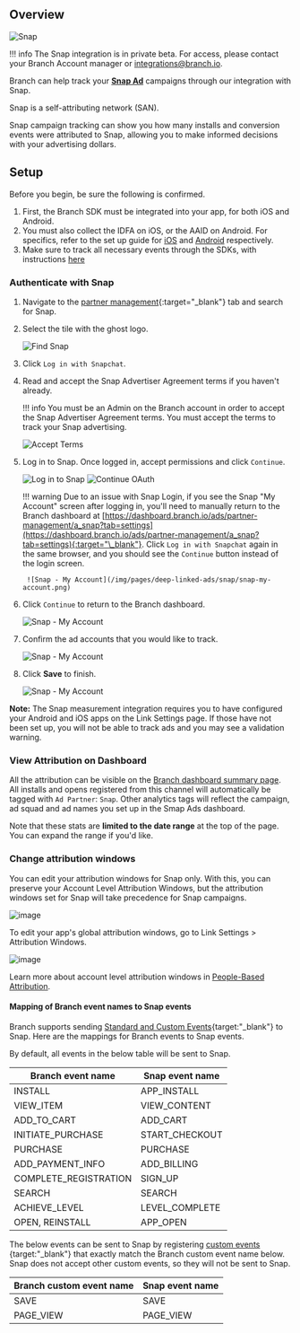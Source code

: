## Overview

![Snap](https://cdn.branch.io/branch-assets/ad-partner-manager/104632553691939011/Group_2-1538714318018.png)

!!! info 
    The Snap integration is in private beta. For access, please contact your Branch Account manager or [integrations@branch.io](mailto:integrations@branch.io).

Branch can help track your **[Snap Ad](https://forbusiness.snapchat.com/ad-products)** campaigns through our integration with Snap. 

Snap is a self-attributing network (SAN).

Snap campaign tracking can show you how many installs and conversion events were attributed to Snap, allowing you to make informed decisions with your advertising dollars.

## Setup

Before you begin, be sure the following is confirmed.

1. First, the Branch SDK must be integrated into your app, for both iOS and Android. 
1. You must also collect the IDFA on iOS, or the AAID on Android. For specifics, refer to the set up guide for [iOS](/pages/apps/ios/#install-branch) and [Android](/pages/apps/android/#install-branch) respectively.
1. Make sure to track all necessary events through the SDKs, with instructions [here](#forward-events-to-snap)

### Authenticate with Snap

1. Navigate to the [partner management](https://dashboard.branch.io/ads/partner-management){:target="\_blank"} tab and search for Snap.
1. Select the tile with the ghost logo.

    ![Find Snap](/img/pages/deep-linked-ads/snap/find-snap.png)

1. Click `Log in with Snapchat`.
1. Read and accept the Snap Advertiser Agreement terms if you haven't already.

    !!! info 
        You must be an Admin on the Branch account in order to accept the Snap Advertiser Agreement terms. You must accept the terms to track your Snap advertising.

    ![Accept Terms](/img/pages/deep-linked-ads/snap/sign-terms.png)


1. Log in to Snap. Once logged in, accept permissions and click `Continue`.

    ![Log in to Snap](/img/pages/deep-linked-ads/snap/log-in-to-snap.png)
    ![Continue OAuth](/img/pages/deep-linked-ads/snap/accept-oauth.png)

    !!! warning 
        Due to an issue with Snap Login, if you see the Snap "My Account" screen after logging in, you'll need to manually return to the Branch dashboard at [https://dashboard.branch.io/ads/partner-management/a_snap?tab=settings](https://dashboard.branch.io/ads/partner-management/a_snap?tab=settings){:target="\_blank"}. Click `Log in with Snapchat` again in the same browser, and you should see the `Continue` button instead of the login screen.

        ![Snap - My Account](/img/pages/deep-linked-ads/snap/snap-my-account.png)

1. Click `Continue` to return to the Branch dashboard.

    ![Snap - My Account](/img/pages/deep-linked-ads/snap/oauth-redirect-return.png)

1. Confirm the ad accounts that you would like to track.

    ![Snap - My Account](/img/pages/deep-linked-ads/snap/snap-select-accounts.png)

1. Click **Save** to finish.

    ![Snap - My Account](/img/pages/deep-linked-ads/snap/snap-complete.png)

**Note:** The Snap measurement integration requires you to have configured your Android and iOS apps on the Link Settings page. If those have not been set up, you will not be able to track ads and you may see a validation warning.

### View Attribution on Dashboard

All the attribution can be visible on the [Branch dashboard summary page](https://dashboard.branch.io/). All installs and opens registered from this channel will automatically be tagged with `Ad Partner`: `Snap`. Other analytics tags will reflect the campaign, ad squad and ad names you set up in the Smap Ads dashboard.

Note that these stats are **limited to the date range** at the top of the page. You can expand the range if you'd like.

### Change attribution windows

You can edit your attribution windows for Snap only. With this, you can preserve your Account Level Attribution Windows, but the attribution windows set for Snap will take precedence for Snap campaigns.

   ![image](/img/pages/deep-linked-ads/branch-universal-ads/anaw_clear.png)

To edit your app's global attribution windows, go to Link Settings > Attribution Windows.

   ![image](/img/pages/dashboard/people-based-attribution/attribution-windows.png)

Learn more about account level attribution windows in [People-Based Attribution](/pages/dashboard/people-based-attribution/#attribution-windows).

#### Mapping of Branch event names to Snap events

Branch supports sending [Standard and Custom Events](/pages/apps/v2event/#v2-event){target:"\_blank"} to Snap. Here are the mappings for Branch events to Snap events.

By default, all events in the below table will be sent to Snap.

| Branch event name | Snap event name
| --- | ---
| INSTALL | APP_INSTALL
| VIEW_ITEM | VIEW_CONTENT
| ADD_TO_CART | ADD_CART
| INITIATE_PURCHASE | START_CHECKOUT
| PURCHASE | PURCHASE
| ADD_PAYMENT_INFO | ADD_BILLING
| COMPLETE_REGISTRATION | SIGN_UP
| SEARCH | SEARCH
| ACHIEVE_LEVEL | LEVEL_COMPLETE
| OPEN, REINSTALL | APP_OPEN

The below events can be sent to Snap by registering [custom events ](/pages/apps/v2event/#track-custom-events){target:"\_blank"} that exactly match the Branch custom event name below. Snap does not accept other custom events, so they will not be sent to Snap.

| Branch custom event name | Snap event name
| --- | ---
| SAVE | SAVE
| PAGE_VIEW | PAGE_VIEW

